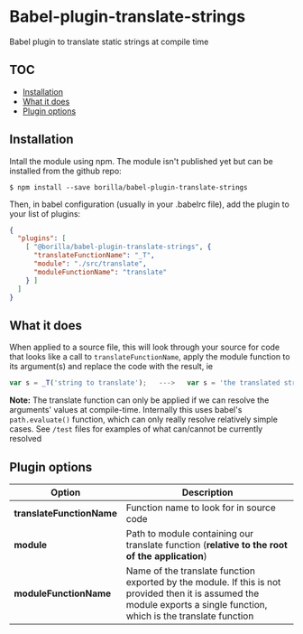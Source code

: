 # Babel-plugin-translate-strings

Babel plugin to translate static strings at compile time

## TOC

* [Installation](#installation)
* [What it does](#what-it-does)
* [Plugin options](#plugin-options)

## Installation

Intall the module using npm. The module isn't published yet but can be installed from the github repo:
```shell
$ npm install --save borilla/babel-plugin-translate-strings
```

Then, in babel configuration (usually in your .babelrc file), add the plugin to your list of plugins:
```json
{
  "plugins": [
    [ "@borilla/babel-plugin-translate-strings", {
      "translateFunctionName": "_T",
      "module": "./src/translate",
      "moduleFunctionName": "translate"
    } ]
  ]
}
```

## What it does

When applied to a source file, this will look through your source for code that looks like a call to `translateFunctionName`, apply the module function to its argument(s) and replace the code with the result, ie
```js
var s = _T('string to translate');   --->   var s = 'the translated string';
```

__Note:__ The translate function can only be applied if we can resolve the arguments' values at compile-time. Internally this uses babel's `path.evaluate()` function, which can only really resolve relatively simple cases. See `/test` files for examples of what can/cannot be currently resolved

## Plugin options

| Option | Description |
| ------ | --- |
| __translateFunctionName__ | Function name to look for in source code |
| __module__ | Path to module containing our translate function (__relative to the root of the application__) |
| __moduleFunctionName__ | Name of the translate function exported by the module. If this is not provided then it is assumed the module exports a single function, which is the translate function |
